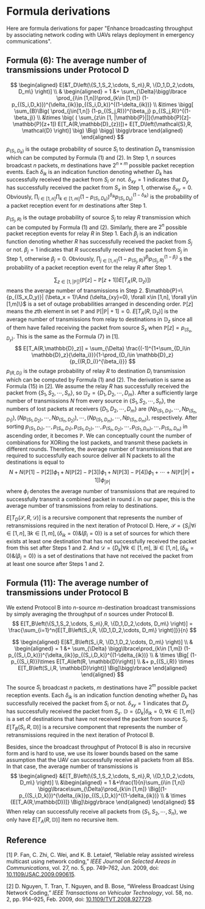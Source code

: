# Formula derivations

Here are formula derivations for paper "Enhance broadcasting throughput by associating network coding with UAVs relays deployment in emergency communications".

## Formula (6): The average number of transmissions under Protocol D

$$
\begin{aligned}
    E[&T_D\left(\{S_1,S_2,\cdots, S_n\},R, \{D_1,D_2,\cdots, D_m\} \right)] \\
    &
    \begin{aligned}
    = 1 &+ \sum_{\Delta}\bigg\lbrace
    \prod_{i\in [1,n]}\prod_{k\in [1,m]} (1-p_{(S_i,D_k)})^{\delta_{ik}}p_{(S_i,D_k)}^{(1-\delta_{ik})} \\
    &\times \bigg[
    \sum_{B}\Big(
    \prod_{j\in[1,n]} (1-p_{(S_j,R)})^{\beta_j} p_{(S_j,R)}^{(1-\beta_j)} \\
    &\times \big( (
    \sum_{z\in [1, |\mathbb{P}|]}(\mathbb{P}[z]-\mathbb{P}[z+1]) E[T_A(R,\mathbb{D}_{z})])+ E[T_D\left(\mathcal{S},R, \mathcal{D} \right)]
    \big) \Big) \bigg] \bigg\rbrace
    \end{aligned}        
\end{aligned}
$$

$p_{(S_i,D_k)}$ is the outage probability of source $S_i$ to destination  $D_k$ transmission which can be computed by Formula (1)  and (2).  In Step 1, $n$ sources broadcast $n$ packets, $m$ destinations have $2^{n\times m}$ possible  packet reception events. Each $\delta_{ik}$ is an indication function denoting whether $D_k$ has successfully received the packet from $S_i$ or not. $\delta_{xy}=1$ indicates that $D_y$ has successfully received the packet from $S_x$ in Step 1, otherwise $\delta_{xy}=0$. Obviously, $\prod_{i\in [1,n]}\prod_{k\in [1,m]} (1-p_{(S_i,D_k)})^{\delta_{ik}}p_{(S_i,D_k)}^{(1-\delta_{ik})}$ is the probability of a packet reception event for $m$ destinations after Step 1. 

$p_{(S_j,R)}$ is the outage probability of source $S_j$ to relay $R$ transmission which can be computed by Formula (1)  and (2). Similarly, there are $2^n$ possible  packet reception events for relay $R$ in Step 1. Each $\beta_{j}$ is an indication function denoting whether $R$ has successfully received the packet from $S_j$ or not. $\beta_{j}=1$ indicates that $R$ successfully received the packet from $S_j$ in Step 1, otherwise $\beta_{j}=0$. Obviously, $\prod_{j\in[1,n]} (1-p_{(S_j,R)})^{\beta_j} p_{(S_j,R)}^{(1-\beta_j)}$ s the probability of a packet reception event for the relay $R$ after Step 1. 

$$\sum_{z\in [1, |\mathbb{P}|]}(\mathbb{P}[z]-\mathbb{P}[z+1]) E[T_A(R,\mathbb{D}_{z})])$$ means the average number of transmissions in Step 2. $\mathbb{P}=\{p_{(S_x,D_y)}| (\beta_x = 1)\And (\delta_{xy}=0), \forall x\in [1,n], \forall y\in [1,m]\}$ is a set of outage probabilities arranged in descending order. $\mathbb{P}[z]$ means the $z$th element in set $\mathbb{P}$ and $\mathbb{P}[|\mathbb{P}|+1]=0$. $E[T_A(R,\mathbb{D}_z)]$ is the average number of transmissions from relay to destinations in $\mathbb{D}_z$ since all of them have failed receiving the packet from source $S_x$ when $\mathbb{P}[z]=p_{(S_x,D_y)}$. This is the same as the Formula (7) in [1].
$$
E[T_A(R,\mathbb{D}_z)] = \sum_{\Delta} \frac{(-1)^{1+\sum_{D_i\in \mathbb{D}_z}{\delta_i}}}{1-\prod_{D_i\in \mathbb{D}_z}{p_{(R,D_i)}^{\beta_i}}}
$$
$p_{(R,D_i)}$ is the outage probability of relay $R$ to destination  $D_i$ transmission which can be computed by Formula (1)  and (2). The derivation is same as Formula (15) in [2]. We assume the relay $R$ has successfully received the packet from $\{S_1,S_2,\cdots, S_n\}$, so $\mathbb{D}_z=\{D_1,D_2,\cdots, D_m\}$. After a sufficiently large number of transmissions $N$ from every source in $\{S_1,S_2,\cdots, S_n\}$, the numbers of lost packets at receivers $\{D_1,D_2,\cdots, D_m\}$ are $(Np_{(S_1,D_1)}, \cdots, Np_{(S_n,D_1)}), (Np_{(S_1,D_2)}, \cdots, Np_{(S_n,D_2)}), \cdots, (Np_{(S_1,D_m)}, \cdots, Np_{(S_n,D_m)})$, respectively. After sorting $p_{(S_1,D_1)}, \cdots,p_{(S_n,D_1)}, p_{(S_1,D_2)}, \cdots, p_{(S_n,D_2)}, \cdots, p_{(S_1,D_m)}, \cdots, p_{(S_n,D_m)}$ in ascending order, it becomes  $\mathbb{P}$. We can conceptually count the number of combinations for XORing the lost packets, and transmit these packets in different rounds. Therefore, the average number of transmissions that are required to successfully each source deliver all N packets to all the destinations is equal to
$$
N+N(\mathbb{P}[1]-\mathbb{P}[2])\phi_1+N(\mathbb{P}[2]-\mathbb{P}[3])\phi_1+N(\mathbb{P}[3]-\mathbb{P}[4])\phi_1+\cdots+N(\mathbb{P}[|\mathbb{P}|+1])\phi_{|\mathbb{P}|}
$$
where $\phi_i$ denotes the average number of transmissions that are required to successfully transmit a combined packet in round $i$. In our paper, this is  the average number of transmissions from relay to destinations.

$E[T_D\left(\mathcal{S},R, \mathcal{D} \right)]$ is a recursive component that represents the number of retransmissions required in the next iteration of Protocol D. Here, $\mathcal{S}=\{S_i|\forall i\in [1,n], \exists k\in [1,m], (\delta_{ik}=0)\&({\beta_i}=0)\}$ is a set of sources for which there exists at least one destination that has not successfully received the packet from this set after Steps 1 and 2. And $\mathcal{D}=\{D_k|\forall k\in [1,m], \exists i\in [1,n], (\delta_{ik}=0)\&({\beta_i}=0)\}$ is a set of destinations that have not received the packet from at least one source after Steps 1 and 2. 

## Formula (11): The average number of transmissions under Protocol B

We extend Protocol B into $n$-source $m$-destination broadcast transmissions by simply averaging the throughput of $n$ sources under Protocol B.
$$
E[T_B\left(\{S_1,S_2,\cdots, S_n\},R, \{D_1,D_2,\cdots, D_m\} \right)] = \frac{\sum_{i=1}^n{E[T_B\left(S_i,R, \{D_1,D_2,\cdots, D_m\} \right)]}}{n}
$$

$$
\begin{aligned}
	E[&T_B\left(S_i,R, \{D_1,D_2,\cdots, D_m\} \right)] \\
    &
    \begin{aligned}
    = 1 &+ \sum_{\Delta} \bigg\lbrace\prod_{k\in [1,m]} (1-p_{(S_i,D_k)})^{\delta_{ik}}p_{(S_i,D_k)}^{(1-\delta_{ik})} \\
    & \times \Big[ (1-p_{(S_i,R)})\times E[T_A\left(R,  \mathbb{D}\right)] \\
    &+ p_{(S_i,R)} \times E[T_B\left(S_i,R, \mathbb{D}\right)] \Big]\bigg\rbrace
    \end{aligned}
\end{aligned}
$$

The source $S_i$ broadcast $n$ packets, $m$ destinations have $2^{m}$ possible  packet reception events. Each $\delta_{ik}$ is an indication function denoting whether $D_k$ has successfully received the packet from $S_i$ or not. $\delta_{xy}=1$ indicates that $D_y$ has successfully received the packet from $S_x$. $\mathbb{D}=\{D_k|\delta_{ik}=0, \forall k\in[1,m]\}$ is a set of destinations that have not received the packet from source $S_i$. $E[T_B\left(S_i,R, \mathbb{D}\right)]$ is a recursive component that represents the number of retransmissions required in the next iteration of Protocol B.

Besides, since the broadcast throughput of Protocol B is also in recursive form and is hard to use, we use its lower bounds based on the same assumption that the UAV can successfully receive all packets from all BSs. In that case, the average number of transmissions is
$$
\begin{aligned}
    &E[T_B\left(\{S_1,S_2,\cdots, S_n\},R, \{D_1,D_2,\cdots, D_m\} \right)] \\
    &\begin{aligned}
    = 1 &+\frac{1}{n}\sum_{i\in [1,n]} \bigg\lbrace\sum_{\Delta}\prod_{k\in [1,m]}
    \Big[(1-p_{(S_i,D_k)})^{\delta_{ik}}p_{(S_i,D_k)}^{(1-\delta_{ik})} \\
    & \times {E[T_A(R,\mathbb{D})]}
    \Big]\bigg\rbrace
\end{aligned}
\end{aligned}
$$
When relay can successfully receive all packets from $\{S_1,S_2,\cdots, S_n\}$, we only have $E[T_A(R,\mathbb{D})]$ item no recursive  item.

## Reference

[1] P. Fan, C. Zhi, C. Wei, and K. B. Letaief, “Reliable relay assisted wireless multicast using network coding,” *IEEE Journal on Selected Areas in Communications*, vol. 27, no. 5, pp. 749–762, Jun. 2009, doi: [10.1109/JSAC.2009.090615](https://doi.org/10.1109/JSAC.2009.090615).

[2] D. Nguyen, T. Tran, T. Nguyen, and B. Bose, “Wireless Broadcast Using Network Coding,” *IEEE Transactions on Vehicular Technology*, vol. 58, no. 2, pp. 914–925, Feb. 2009, doi: [10.1109/TVT.2008.927729](https://doi.org/10.1109/TVT.2008.927729).
